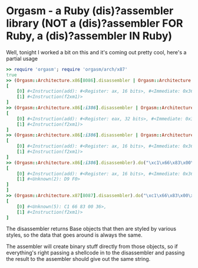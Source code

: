 Orgasm - a Ruby (dis)?assembler library (NOT a (dis)?assembler FOR Ruby, a (dis)?assembler IN Ruby)
===================================================================================================

Well, tonight I worked a bit on this and it's coming out pretty cool, here's a partial usage

```ruby
>> require 'orgasm'; require 'orgasm/arch/x87'
true
>> (Orgasm::Architecture.x86[8086].disassembler | Orgasm::Architecture.x87[8087].disassembler).do("\xc1\x83\x00\x36\xd9\xf0")
[
    [0] #<Instruction(add): #<Register: ax, 16 bits>, #<Immediate: 0x36, 8 bits>>,
    [1] #<Instruction(f2xm1)>
]
>> (Orgasm::Architecture.x86[:i386].disassembler | Orgasm::Architecture.x87[8087].disassembler).do("\xc1\x83\x00\x36\xd9\xf0")
[
    [0] #<Instruction(add): #<Register: eax, 32 bits>, #<Immediate: 0x36, 8 bits>>,
    [1] #<Instruction(f2xm1)>
]
>> (Orgasm::Architecture.x86[:i386].disassembler | Orgasm::Architecture.x87[8087].disassembler).do("\xc1\x66\x83\x00\x36\xd9\xf0")
[
    [0] #<Instruction(add): #<Register: ax, 16 bits>, #<Immediate: 0x36, 8 bits>>,
    [1] #<Instruction(f2xm1)>
]
>> (Orgasm::Architecture.x86[:i386].disassembler).do("\xc1\x66\x83\x00\x36\xd9\xf0")
[
    [0] #<Instruction(add): #<Register: ax, 16 bits>, #<Immediate: 0x36, 8 bits>>,
    [1] #<Unknown(2): D9 F0> 
]
]
>> (Orgasm::Architecture.x87[8087].disassembler).do("\xc1\x66\x83\x00\x36\xd9\xf0")
[
    [0] #<Unknown(5): C1 66 83 00 36>,
    [1] #<Instruction(f2xm1)>
]
```

The disassembler returns Base objects that then are styled by various styles, so the data
that goes around is always the same.

The assembler will create binary stuff directly from those objects, so if everything's right
passing a shellcode in to the disassembler and passing the result to the assembler should give
out the same string.
